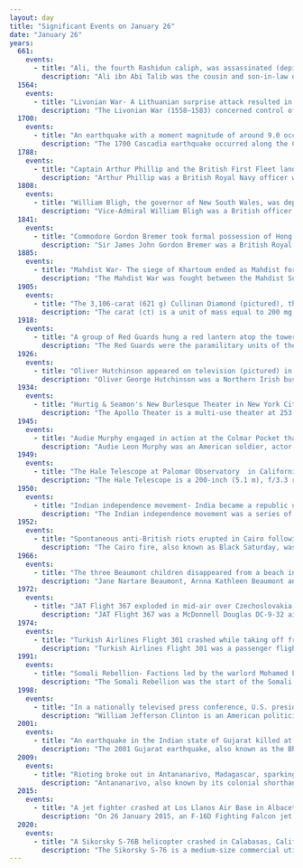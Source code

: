 ```yaml
---
layout: day
title: "Significant Events on January 26"
date: "January 26"
years:
  661:
    events:
      - title: "Ali, the fourth Rashidun caliph, was assassinated (depicted) by Ibn Muljim, leading to the end of the caliphate."
        description: "Ali ibn Abi Talib was the cousin and son-in-law of the Islamic prophet Muhammad, and was the fourth Rashidun caliph who ruled from 656 CE to 661, as well as the first Shia imam. Born to Abu Talib ibn Abd al-Muttalib and Fatima bint Asad, young Ali was raised by his elder cousin Muhammad and was among the first to accept his teachings."
  1564:
    events:
      - title: "Livonian War- A Lithuanian surprise attack resulted in a decisive defeat of numerically superior Russian forces."
        description: "The Livonian War (1558–1583) concerned control of Old Livonia. The Tsardom of Russia faced a varying coalition of the Dano-Norwegian Realm, the Kingdom of Sweden, and the Union of the Grand Duchy of Lithuania and the Kingdom of Poland."
  1700:
    events:
      - title: "An earthquake with a moment magnitude of around 9.0 occurred off the Pacific Northwest coast of North America, as evidenced by Japanese records of tsunamis."
        description: "The 1700 Cascadia earthquake occurred along the Cascadia subduction zone on January 26, 1700, with an estimated moment magnitude of 8.7–9.2. The megathrust earthquake involved the Juan de Fuca plate from mid-Vancouver Island, south along the Pacific Northwest coast as far as northern California. The plate slipped an average of 20 meters (66 ft) along a fault rupture about 1,000 kilometers long."
  1788:
    events:
      - title: "Captain Arthur Phillip and the British First Fleet landed at Sydney Cove on the shore of Port Jackson, establishing the first permanent European settlement in Australia."
        description: "Arthur Phillip was a British Royal Navy officer who served as the first governor of the Colony of New South Wales."
  1808:
    events:
      - title: "William Bligh, the governor of New South Wales, was deposed in the only military coup in Australian history."
        description: "Vice-Admiral William Bligh was a British officer in the Royal Navy and a colonial administrator. He is best known for the mutiny on HMS Bounty, which occurred in 1789 when the ship was under his command. The reasons behind the mutiny continue to be debated. After being set adrift in Bounty's launch by the mutineers, Bligh and those loyal to him stopped for supplies on Tofua, losing a man to natives. Bligh and his men reached Timor alive, after a journey of 3,618 nautical miles."
  1841:
    events:
      - title: "Commodore Gordon Bremer took formal possession of Hong Kong Island for the United Kingdom at Possession Point."
        description: "Sir James John Gordon Bremer was a British Royal Navy officer. He served in the Napoleonic Wars against France, the First Anglo-Burmese War in Burma, and the First Opium War in China."
  1885:
    events:
      - title: "Mahdist War- The siege of Khartoum ended as Mahdist forces defeated the Egyptian garrison and captured the city."
        description: "The Mahdist War was fought between the Mahdist Sudanese, led by Muhammad Ahmad bin Abdullah, who had proclaimed himself the 'Mahdi' of Islam, and the forces of the Khedivate of Egypt, initially, and later the forces of Britain. After four years, the Mahdist rebels overthrew the Ottoman-Egyptian administration with the fall of Khartoum and gained control over Sudan. The Mahdist State launched several unsuccessful invasions of their neighbours, expanding the scale of the conflict to also include the Italian Empire, the Congo Free State and the Ethiopian Empire. They also faced significant internal rebellion. Anglo-Egyptian forces reconquered Sudan in 1898 and the Mahdist state collapsed following defeat at the battle of Omdurman. The last organised resistance from the Mahdists ended the next year, leading to the creation of Anglo-Egyptian Sudan (1899–1956), a de jure condominium of the British Empire, and the Kingdom of Egypt, in which Britain had de facto control over Sudan."
  1905:
    events:
      - title: "The 3,106-carat (621 g) Cullinan Diamond (pictured), the largest gem-quality rough diamond ever found, was discovered at the Premier Mine in Gauteng, South Africa."
        description: "The carat (ct) is a unit of mass equal to 200 mg, which is used for measuring gemstones and pearls. The current definition, sometimes known as the metric carat, was adopted in 1907 at the Fourth General Conference on Weights and Measures, and soon afterwards in many countries around the world. The carat is divisible into 100 points of 2 mg. Other subdivisions, and slightly different mass values, have been used in the past in different locations."
  1918:
    events:
      - title: "A group of Red Guards hung a red lantern atop the tower of the Helsinki Workers' House, symbolically marking the start of the Finnish Civil War."
        description: "The Red Guards were the paramilitary units of the labour movement in Finland during the early 1900s. The Red Guards formed the army of Red Finland and were one of the main belligerents of the Finnish Civil War in 1918."
  1926:
    events:
      - title: "Oliver Hutchinson appeared on television (pictured) in inventor John Logie Baird's first successful demonstration of using the technology to show humans."
        description: "Oliver George Hutchinson was a Northern Irish businessman who played a key role in popularising John Logie Baird's invention of television. Hutchinson had met Baird while both were apprentices at the Argyll Motor Works in Glasgow. During the First World War, he served as an officer in the Army Cyclist Corps and Tank Corps. After the war Hutchinson developed several successful businesses in London, including one selling soap. After meeting Baird by chance he agreed to support his work on the first television system. Hutchinson provided funds and publicised the operation, and even appeared as the subject of the first public demonstration of the technology in 1926. Hutchinson was later joint managing director of the Baird Television Development Company and was present in New York when the first trans-Atlantic broadcast was made in 1928."
  1934:
    events:
      - title: "Hurtig & Seamon's New Burlesque Theater in New York City reopened as the Apollo Theater, becoming one of the nation's premier venues for African-American performers."
        description: "The Apollo Theater is a multi-use theater at 253 West 125th Street in the Harlem neighborhood of Upper Manhattan in New York City. It is a popular venue for black American performers and is the home of the TV show Showtime at the Apollo. The theater, which has approximately 1,500 seats across three levels, was designed by George Keister with elements of the neoclassical style. The facade and interior of the theater are New York City designated landmarks and are listed on the National Register of Historic Places. The nonprofit Apollo Theater Foundation (ATF) operates the theater, as well as two smaller auditoriums at the Victoria Theater and a recording studio at the Apollo."
  1945:
    events:
      - title: "Audie Murphy engaged in action at the Colmar Pocket that won him a Medal of Honor and made him one of the most famous and decorated U.S. soldiers of World War II."
        description: "Audie Leon Murphy was an American soldier, actor, and songwriter. He was widely celebrated as the most decorated American combat soldier of World War II, and has been described as the most highly decorated enlisted soldier in U.S. history. He received every military combat award for valor available from the United States Army, as well as French and Belgian awards for heroism. Murphy received the Medal of Honor for valor that he demonstrated at age 19 for single-handedly holding off a company of German soldiers for an hour at the Colmar Pocket in France in January 1945, before leading a successful counterattack while wounded."
  1949:
    events:
      - title: "The Hale Telescope at Palomar Observatory  in California, the largest aperture optical telescope in the world for 28 years, saw first light."
        description: "The Hale Telescope is a 200-inch (5.1 m), f/3.3 reflecting telescope at the Palomar Observatory in San Diego County, California, US, named after astronomer George Ellery Hale. With funding from the Rockefeller Foundation in 1928, he orchestrated the planning, design, and construction of the observatory, but with the project ending up taking 20 years he did not live to see its commissioning. The Hale was groundbreaking for its time, with double the diameter of the second-largest telescope, and pioneered many new technologies in telescope mount design and in the design and fabrication of its large aluminum coated 'honeycomb' low thermal expansion Pyrex mirror. It was completed in 1949 and is still in active use."
  1950:
    events:
      - title: "Indian independence movement- India became a republic under a new constitution, with Rajendra Prasad as president and Jawaharlal Nehru as prime minister."
        description: "The Indian independence movement was a series of historic events in South Asia with the ultimate aim of ending British colonial rule. It lasted until 1947, when the Indian Independence Act 1947 was passed."
  1952:
    events:
      - title: "Spontaneous anti-British riots erupted in Cairo following the killings of 50 Egyptian auxiliary police officers the previous day."
        description: "The Cairo fire, also known as Black Saturday, was a series of riots that took place on 26 January 1952, marked by the burning and looting of some 750 buildings—retail shops, cafes, cinemas, hotels, restaurants, theatres, nightclubs, and the city's Casino Opera —in downtown Cairo. The direct trigger of the riots was the Battle of Ismailia, an attack on an Egyptian police installation in Ismaïlia by British forces on 25 January, in which roughly 50 auxiliary policemen were killed."
  1966:
    events:
      - title: "The three Beaumont children disappeared from a beach in Glenelg, South Australia, resulting in one of the country's largest-ever police investigations."
        description: "Jane Nartare Beaumont, Arnna Kathleen Beaumont and Grant Ellis Beaumont, collectively referred to as the Beaumont children, were three Australian siblings who disappeared from Glenelg Beach near Adelaide, South Australia, on 26 January 1966 in a suspected abduction and murder."
  1972:
    events:
      - title: "JAT Flight 367 exploded in mid-air over Czechoslovakia; the only survivor of the 28 on board, flight attendant Vesna Vulović, fell 10,160 m (33,330 ft), setting the record for surviving the highest fall without a parachute."
        description: "JAT Flight 367 was a McDonnell Douglas DC-9-32 aircraft which exploded shortly after overflying NDB Hermsdorf, East Germany, while en route from Stockholm, Sweden, to Belgrade, SFR Yugoslavia, on 26 January 1972. The aircraft, piloted by Captain Ludvik Razdrih and First Officer Ratko Mihić, broke into three pieces and spun out of control, crashing near the village of Srbská Kamenice in Czechoslovakia. Of the 28 on board, 27 were killed upon ground impact and one Serbian crew member, Vesna Vulović (1950–2016), survived. She holds the Guinness world record for surviving the highest fall without a parachute at 10,160 m (33,330 ft)."
  1974:
    events:
      - title: "Turkish Airlines Flight 301 crashed while taking off from İzmir Adnan Menderes Airport, killing 67 people."
        description: "Turkish Airlines Flight 301 was a passenger flight operated by a Fokker F28-1000 Fellowship of Turkish Airlines registered as TC-JAO that crashed during takeoff at İzmir Cumaovası Airport on 26 January 1974 while en route to Istanbul Yeşilköy Airport, killing 67 of its 73 passengers and crew."
  1991:
    events:
      - title: "Somali Rebellion- Factions led by the warlord Mohamed Farrah Aidid and his rebel group, the United Somali Congress, ousted President Siad Barre."
        description: "The Somali Rebellion was the start of the Somali Civil War that began in the 1970s and resulted in the collapse of the Somali Democratic Republic in 1991. The rebellion effectively began in 1978 following a failed coup d’état and President Siad Barre began using his special forces, the 'Red Berets', to attack clan-based dissident groups opposed to his regime. Backed by Ethiopia, the two earliest rebel factions, the Somali Salvation Democratic Front (SSDF) and the Somali National Movement (SNM) began attacks against government forces during the early 1980s."
  1998:
    events:
      - title: "In a nationally televised press conference, U.S. president Bill Clinton denied having 'sexual relations' with intern Monica Lewinsky."
        description: "William Jefferson Clinton is an American politician and lawyer who served as the 42nd president of the United States from 1993 to 2001. A member of the Democratic Party, he previously served as the attorney general of Arkansas from 1977 to 1979 and as the governor of Arkansas from 1979 to 1981, and again from 1983 to 1992. Clinton, whose policies reflected a centrist 'Third Way' political philosophy, became known as a New Democrat."
  2001:
    events:
      - title: "An earthquake in the Indian state of Gujarat killed at least 13,000 people, injured 167,000 others and destroyed nearly 400,000 homes."
        description: "The 2001 Gujarat earthquake, also known as the Bhuj earthquake, occurred on 26 January at 08-46 am IST. The epicentre was about 9 km south-southwest of the village of Chobari in Bhachau Taluka of Kutch district in Gujarat, India. The earthquake had a maximum Mercalli intensity of XII (Extreme)."
  2009:
    events:
      - title: "Rioting broke out in Antananarivo, Madagascar, sparking a political crisis that led to the deposal of President Marc Ravalomanana."
        description: "Antananarivo, also known by its colonial shorthand form Tana, is the capital and largest city of Madagascar. The administrative area of the city, known as Antananarivo-Renivohitra, is the capital of Analamanga region. The city sits at 1,280 m (4,199 ft) above sea level in the center of the island, making it the highest national capital by elevation among the island countries. It has been the country's largest population center since at least the 18th century. The Presidency, National Assembly, Senate, and Supreme Court are located there, as are 21 diplomatic missions and the headquarters of many national and international businesses and NGOs. It has more universities, nightclubs, art venues, and medical services than any city on the island. Several national and local sports teams, including the championship-winning national rugby team, the Makis, are based here."
  2015:
    events:
      - title: "A jet fighter crashed at Los Llanos Air Base in Albacete, Spain, killing 11 people and injuring 21 others."
        description: "On 26 January 2015, an F-16D Fighting Falcon jet fighter of the Hellenic Air Force crashed into a flight line shortly after take-off at Los Llanos Air Base in Albacete, Spain, killing 11 people- the two crew members and nine personnel on the ground. Thirty-three others, all on the ground, were injured."
  2020:
    events:
      - title: "A Sikorsky S-76B helicopter crashed in Calabasas, California, killing all nine people on board, including former basketball player Kobe Bryant and his daughter Gianna."
        description: "The Sikorsky S-76 is a medium-size commercial utility helicopter designed and produced by the American helicopter manufacturer Sikorsky Aircraft. It is the company's first helicopter specifically developed for the civilian market."
---
```

